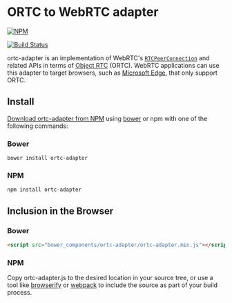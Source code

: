ORTC to WebRTC adapter
======================

[![NPM](https://nodei.co/npm/ortc-adapter.png?downloads=true&stars=true)](https://nodei.co/npm/ortc-adapter/)

[![Build Status](https://secure.travis-ci.org/twilio/ortc-adapter.svg)](http://travis-ci.org/twilio/ortc-adapter)

ortc-adapter is an implementation of WebRTC's
[`RTCPeerConnection`](https://developer.mozilla.org/en-US/docs/Web/API/RTCPeerConnection)
and related APIs in terms of [Object RTC](http://ortc.org/) (ORTC). WebRTC
applications can use this adapter to target browsers, such as
[Microsoft Edge](https://www.microsoft.com/en-us/windows/microsoft-edge), that
only support ORTC.

Install
-------

[Download ortc-adapter from NPM](https://www.npmjs.com/package/ortc-adapter)
using [bower](http://bower.io) or npm with one of the following commands:

### Bower

```
bower install ortc-adapter
```

### NPM

```
npm install ortc-adapter
```

Inclusion in the Browser
------------------------

### Bower

```html
<script src="bower_components/ortc-adapter/ortc-adapter.min.js"></script>
```

### NPM

Copy ortc-adapter.js to the desired location in your source tree, or use a tool
like [browserify](http://browserify.org/) or
[webpack](https://webpack.github.io/) to include the source as part of your
build process.
